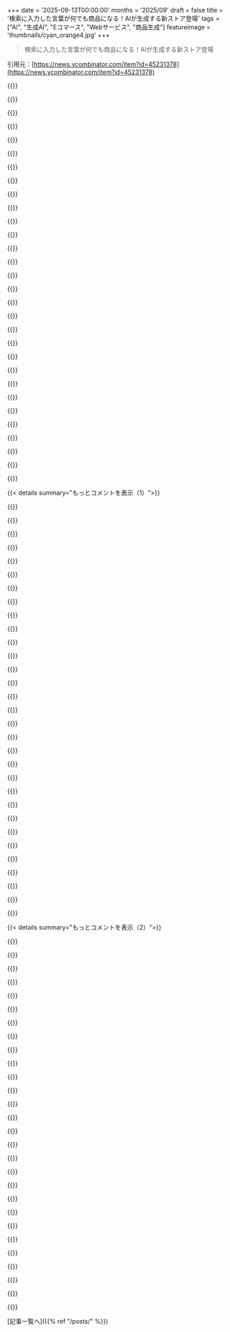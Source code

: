 +++
date = '2025-09-13T00:00:00'
months = '2025/09'
draft = false
title = '検索に入力した言葉が何でも商品になる！AIが生成する新ストア登場'
tags = ["AI", "生成AI", "Eコマース", "Webサービス", "商品生成"]
featureimage = 'thumbnails/cyan_orange4.jpg'
+++

> 検索に入力した言葉が何でも商品になる！AIが生成する新ストア登場

引用元：[https://news.ycombinator.com/item?id=45231378](https://news.ycombinator.com/item?id=45231378)




{{<matomeQuote body="まさかHNトップに来るなんて思ってなかったよ、もうトークン制限使い切っちゃった！<br>時間潰し楽しんだなら、フッターのBuy Me A Coffeeリンク見てね。みんなの反応が最高で、変な無駄なもの作るのが本当に好き。15000個も商品が生成されてて、みんなクリエイティブすぎ！請求書が怖いけど、はは。" userName="kafked" createdAt="2025/09/13 13:56:55" color="#785bff">}}




{{<matomeQuote body="これ、すごく楽しいよ。何度か使った分の代金として、いくらか寄付したよ。<br>みんなも作者に1ドルか2ドル寄付するのをおすすめするよ。数百回のクエリをカバーできるし、巨額なクラウド請求でホームレスになるのを防いであげよう！" userName="tombert" createdAt="2025/09/14 16:10:13" color="#ff5c5c">}}




{{<matomeQuote body="トークン制限の話だけど、Covid-19の商品説明が拒否されたのはトークン切れ？それともLLMが生成を拒否したのかな？<br>ChatGPT 5だと普通に作ってくれたよ。AmazonのAI生成商品の話も思い出したな。<br>https://anycrap.shop/product/covid-19<br>https://news.ycombinator.com/item?id=38971012<br>それもサイトのヒントになったのかな？" userName="QuantumNomad_" createdAt="2025/09/13 23:41:53" color="#45d325">}}




{{<matomeQuote body="トップコメントがAI生成コンテンツに好意的でがっかりだよ。こういうサイトが、本物の商品を見つけにくくして、誤情報や製品レビューを汚染してる。一時的な笑いはあるけど、トークンのコストで際限なく有害な廃棄物を生み出し続けてるだけだ。" userName="bcrl" createdAt="2025/09/14 23:12:50" color="#ff33a1">}}




{{<matomeQuote body="やばいね！今、1製品あたりいくらくらいかかってるの？？" userName="qnleigh" createdAt="2025/09/13 18:14:16" color="">}}




{{<matomeQuote body="使ってるモデルはllama-3.2-11b-vision-instructだよ。組み込みの制限がたくさんあって、どうしようもないんだ。今のプロンプトと設定じゃ完璧じゃないから、たまに生成拒否されることもあるけど、何回か試せば再生成できるよ。Covid-19のテキストも再生成したから見てみて。" userName="kafked" createdAt="2025/09/13 23:54:49" color="#ff5c5c">}}




{{<matomeQuote body="1製品あたり1セントもしないよ。でも、もう5万個くらい商品が生成されちゃってるんだ…" userName="kafked" createdAt="2025/09/13 20:37:02" color="#38d3d3">}}




{{<matomeQuote body="Googleがこのサイトの有用性をめちゃくちゃ素早く判断して、検索結果から実質的に削除したのには驚くだろうね。それは全くもって正しかったと思うよ。" userName="kafked" createdAt="2025/09/15 05:17:17" color="">}}




{{<matomeQuote body="使ってるLLM（かLLM API）は何？" userName="thatxliner" createdAt="2025/09/15 03:26:48" color="">}}




{{<matomeQuote body="今ストアに行ったら”現実書き換えツール”としてCOVID-19が出てきた！これ、パンデミック体験をフィクションに変えるAIツールなんだって。退屈な隔離生活や混乱を物語にして、ユーザーを飽きさせないようにしてくれるってさ。面白すぎるだろ！" userName="wodenokoto" createdAt="2025/09/14 06:20:46" color="#ff5c5c">}}




{{<matomeQuote body="商品ってキャッシュされてるの？もしそうなら、トークン制限に引っかかりそうな僕らのためにお気に入り商品をいくつか教えてくれない？" userName="wodenokoto" createdAt="2025/09/14 06:18:33" color="#ff5733">}}




{{<matomeQuote body="すごくよく出来てるね、おめでとう！サイトってどんな技術スタックで作ったの？気になるな。" userName="Valk3_" createdAt="2025/09/15 11:09:59" color="#785bff">}}




{{<matomeQuote body="”あなたのN個のアイテム生成に$x.xxの計算リソースが使われました”みたいなカウンター表示したら、利用量って爆増すると思う？" userName="grues-dinner" createdAt="2025/09/14 10:11:51" color="">}}




{{<matomeQuote body="GoogleとDDGで”anycrap shop”って検索すると一番上に出てくるよ。" userName="efilife" createdAt="2025/09/15 12:01:06" color="">}}




{{<matomeQuote body="ありがとう！Next.jsでCloudflareにホストしてるんだ。" userName="kafked" createdAt="2025/09/15 11:22:13" color="#45d325">}}




{{<matomeQuote body="マジで断言するけど、AIを使ったのはDall-Eでめちゃくちゃなプロンプトからヤバい画像を生成するようなくだらないことだけだったね。これは”AI Slop”の真逆だよ。とんでもないクエリを信じられない商品に変えるサイトで、全部面白いためだ。作者さん、よくやった！" userName="monegator" createdAt="2025/09/15 10:52:29" color="#ff5733">}}




{{<matomeQuote body="カートをチェックアウトできるようにして、将来の配達のために支払いを受け付けちゃえばいいのに（笑）" userName="plaidfuji" createdAt="2025/09/14 01:35:16" color="#45d325">}}




{{<matomeQuote body="Claude Codeの使用量リーダーボードとかを見たら、利用量は劇的に増えるはずだよ。一部のユーザーコミュニティにとってはゲームになるんだ。https://www.claudecount.com/" userName="Mtinie" createdAt="2025/09/14 13:41:30" color="#ff33a1">}}




{{<matomeQuote body="”ベストセラー”や”新着”を試してみてよ！https://anycrap.shop/best" userName="omarhaneef" createdAt="2025/09/14 12:56:33" color="#ff5c5c">}}




{{<matomeQuote body="AmazonのAIが「リクエストに応えられない、OpenAIの使用ポリシーに反する」って言うのを見て、上海に住んでた頃のレストランを思い出したよ。そこのシェフは、お気に入りの詩をGoogle翻訳にかけたら、店名が「Translation not Found」（翻訳見つかりません）ってなっちゃって、それをそのまま看板にしたんだってさ。URLはこれね: https://languagelog.ldc.upenn.edu/nll/?p=301" userName="klik99" createdAt="2025/09/14 19:38:34" color="#38d3d3">}}




{{<matomeQuote body="この面白いサイトに「Contribute to this fun site」（この楽しいサイトに貢献して）って商品を追加して、寄付を受け付けてみたらどうかな？リアルな支払いに繋がるかもよ。" userName="athenot" createdAt="2025/09/13 19:10:15" color="">}}




{{<matomeQuote body="画像生成には何を使ってるの？これまで見た中で一番速いんだけど！" userName="wordpad" createdAt="2025/09/14 13:04:08" color="">}}




{{<matomeQuote body="ありがとう、すごくクールなウェブサイトだね :)" userName="QuantumNomad_" createdAt="2025/09/14 00:00:35" color="">}}




{{<matomeQuote body="めっちゃいいアイデアだね！最近使ったAIアプリの中で一番満足してるわ、マジで笑った。" userName="tonkinai" createdAt="2025/09/14 00:05:31" color="">}}




{{<matomeQuote body="サイト作った人がテキストの再生成をトリガーしたみたいだよ。あなたのコメントの隣にある彼自身のコメントを見てみて。" userName="QuantumNomad_" createdAt="2025/09/14 10:24:53" color="">}}




{{<matomeQuote body="正直、ちょっと限界を試してたんだけど、AIは性的なものは全部未成年と関係あるって思ってるみたいだね。これ見て: https://anycrap.shop/product/edible-jizz" userName="tombert" createdAt="2025/09/14 16:14:20" color="#38d3d3">}}




{{<matomeQuote body="検索エンジンって、インバウンドリンクがあるページしか信用しない（ほとんどね）から、この手のクソみたいな商品はネットからリンクされない限り無害なはずだよ。でも、「これ作ったの見て！」みたいな投稿がRedditとか他のサイトに出回り始めたら話は別だけどね。" userName="gridspy" createdAt="2025/09/15 03:46:56" color="#ff5c5c">}}




{{<matomeQuote body="Cloudflare Workers AIだよ。" userName="kafked" createdAt="2025/09/15 05:17:41" color="#ff33a1">}}




{{<matomeQuote body="サイトが出た当初はGoogleに商品ページが表示されてたけど、数週間で完全にゼロになって検索インデックスから除外されたんだ。今はほとんど変わってなくて、リンクのおかげでインデックスされたページが少しあるくらい。商品がもう10万点近くあるんだけど、この「集合無意識」が検索結果に入らないことを願うよ。" userName="kafked" createdAt="2025/09/15 12:14:06" color="#45d325">}}




{{<matomeQuote body="AIが生成するものがどうだろうと、俺は人間だから気にしない。機械は電子が通過するよく整理された石の集まりで、俺は人間だ。Googleはサイバーストーカーを金に変えるグローバル企業で、俺は人間だ。ロルズ（笑）はコンピューターが目指せる最高の目標。それだけは絶対に見失いたくないね。" userName="singlepaynews" createdAt="2025/09/15 05:31:59" color="">}}




{{< details summary="もっとコメントを表示（1）">}}

{{<matomeQuote body="人間とAIの創造性が交わるのがめちゃくちゃ面白い！人間がAIジョーク作って、別の人間がそれに乗っかって、AIがまた詳細を埋めて…って流れに夢中だよ。この企画が予想以上にデカくなって、楽しいことが生まれるといいな。" userName="Grae" createdAt="2025/09/14 03:18:39" color="#38d3d3">}}




{{<matomeQuote body="生成された面白くて人気のあるアイデアと、それを作れるメーカーを結びつけたら、マジで金になるんじゃない？リアルなマーケットプレイスになるかも。この企画、超ウケる。Mouthwash RamenとTime Machine to the Presentを試したら、もう病みつきだよ、ありがとうね。" userName="lucasyvas" createdAt="2025/09/13 14:20:22" color="#45d325">}}




{{<matomeQuote body="80年代に雑誌のカタログでレーザーを販売してた会社の話、知ってるよ。注文が来たら90日後に納品って言って、そこから製造を始めるんだって。マジでヤバいやり方で、ギリギリ合法だったらしいよ :D" userName="haolez" createdAt="2025/09/13 14:22:56" color="#ff5733">}}




{{<matomeQuote body="うちの仕事でも似たようなことあるよ。開発部門は突然プロジェクトを渡されて、営業が売った機能が納期に間に合わないってことがよくあるんだ。「その機能はまだ存在しない？」って聞いても、「お客様に売っちゃったし、2週間後に稼働するから、その機能がないと仕事にならない」って言われるんだよね。" userName="magicalhippo" createdAt="2025/09/13 14:32:04" color="#ff5733">}}




{{<matomeQuote body="幸いなことにこんな状況になったことはないけど、もしそうなったら、「わぁ。クビにならないといいね。頑張って。どのくらいの時間がかかるか見積もり出して教えるね」って言うだろうな。" userName="DowsingSpoon" createdAt="2025/09/13 16:14:47" color="">}}




{{<matomeQuote body="Barbed Wire Toilet Paperが一番のお気に入りだね。マジで悪趣味でさ。トイレットペーパーが必要なのに、見つかるのが有刺鉄線が巻かれたロール一つだけって想像してみてよ。誰か買えるようになったらメールしてくれ。" userName="giancarlostoro" createdAt="2025/09/13 16:51:52" color="">}}




{{<matomeQuote body="2000年代初頭、以前の上司も似たようなことしてたよ。いくつかの商品ページに「近日公開」って書いて、メール登録で「最新情報を受け取る」って煽り、AdWordsでアクセス集めてた。で、実際にお客さんが興味あるものから作り始めてたんだ。" userName="nilamo" createdAt="2025/09/13 15:51:49" color="#ff33a1">}}




{{<matomeQuote body="Barbed Wire Baseball Bat Feeder Garden Decorなら、多分10ドル以下で自分で一番簡単に作れるよ。これ見て→https://www.amazon.com/Barbed-Barbwire-Baseball-Feeder-Garde..." userName="crazygringo" createdAt="2025/09/13 18:57:12" color="#38d3d3">}}




{{<matomeQuote body="顧客側からすると、企業の製品購入のひどさにはうんざりするよ。「機能A、B、C、Dがあるって言ってたのに、実際はCは2026年まで使えないし、Dは追加料金、Xは役立たず」って毎回。普通に買い物する時と比べて、俺の会社がいかに下手くそか、いつも驚かされる。20ポンドで丸鶏を買いに行ったら、期限切れのチキンサンド6個と小銭なしで帰ってくるレベルだよ。" userName="tialaramex" createdAt="2025/09/13 16:30:38" color="#ff33a1">}}




{{<matomeQuote body="Amazonがマーケットプレイスで何年も前からやってることだね。人気商品を調べて、それから価格競争するってさ。" userName="i7l" createdAt="2025/09/13 14:26:06" color="#785bff">}}




{{<matomeQuote body="これって、ロードマップの優先順位を決めるための市場調査みたいなもんじゃない？良い方法だと思うな。" userName="prerok" createdAt="2025/09/13 16:50:18" color="">}}




{{<matomeQuote body="リスの服飾雑貨スタートアップマシンをこんなに早く作って売れるなんてすごいね。レビューも良さそうで期待してるよ：https://anycrap.shop/product/create-a-startup-company-that-s..." userName="wudlndhabrdshr" createdAt="2025/09/13 15:45:22" color="#ff5c5c">}}




{{<matomeQuote body="あの野球のバット、ちょっと不気味だね…" userName="RyanOD" createdAt="2025/09/13 19:03:44" color="">}}




{{<matomeQuote body="80年代とか90年代には、テレビで商品を”6〜8週間でお届け”って宣伝してたじゃん。あれって、十分な注文が入ってからまとめて製造してたのかなって今になって思うよ。" userName="joquarky" createdAt="2025/09/13 18:58:03" color="">}}




{{<matomeQuote body="だからこそ、ヒットするハードウェア製品を開発するのは割に合わないんだよ。Chinaが1ヶ月で半額以下に価格破壊してくるし、たぶんもっと良いものを作るだろうからね。" userName="Workaccount2" createdAt="2025/09/13 16:57:27" color="#785bff">}}




{{<matomeQuote body="https://anycrap.shop/product/apartment-expander-tape" userName="Western0" createdAt="2025/09/13 15:03:53" color="">}}




{{<matomeQuote body="売れた機能を実装拒否するエンジニアやマネージャーをクビにしない会社なんて、まだ働いたことないかもね。片方は（書類上は）会社に金をもたらしてて、もう片方は取引をぶち壊そうとしてるんだから。C-suiteがどっちを先に追い出すか、予想は簡単だよ。" userName="bityard" createdAt="2025/09/13 17:22:28" color="">}}




{{<matomeQuote body="これ、めちゃくちゃ面白いね。https://anycrap.shop/product/fart-fueled-rocket-launcher" userName="p_ing" createdAt="2025/09/13 17:21:36" color="">}}




{{<matomeQuote body="普通の消費者として商品を買うたび、俺の巨大な勤務先がいかに購買下手かって驚くんだよね。結局、取引の規模が重要だよ。ほとんどの消費財は『買うか買わないか』で、特注なんて無理。でもB2B販売は数百万ドルの大きな取引で、契約のためのハッタリがお互い様。何が売買されてるか曖昧になりがちさ。消費者が高額商品を買うときも似た経験をするよね。車を買うとき、未報告の事故を隠したり、販売員が不必要なオプションを勧めたりするじゃん？" userName="roarcher" createdAt="2025/09/13 19:57:24" color="#ff5c5c">}}




{{<matomeQuote body="まったく同感！AIストアで1万件の注文を一日でまとめて出荷すれば、数週間かけてちょろちょろ出すよりずっと効率的だよね。配送業者も一括で処理するから、安価な標準以下の配送方法も使えるんだ。" userName="james_marks" createdAt="2025/09/13 19:24:18" color="#45d325">}}




{{<matomeQuote body="このワークフローは両方経験したけど、結局セールスが勝つんだよな。「売った機能はまだ製品にないのに、セールスが取引のためにいきなり追加するなんてありえない！計画が必要だ！」って言ったら、ヘッドが「できないのか？」って。最終的に上司がPradeepを呼んで「今朝マージしたばかりです」だってさ。やっぱSales Winsだわ。" userName="ojosilva" createdAt="2025/09/13 19:50:02" color="#ff5c5c">}}




{{<matomeQuote body="これって「Engineering-to-Order（受注生産）」だよね！一部の業界では珍しくないモデルだけど、セールスが「何が、いくらで、いつまでに可能か」をエンジニアリングとしっかり連携しないと問題が起きるんだ。AIストアも同じかもね。" userName="gundmc" createdAt="2025/09/13 15:25:23" color="#ff5c5c">}}




{{<matomeQuote body="ああ、この戦略は「smokescreen mvp（煙幕MVP）」として知ってるよ。正確には覚えてないけど、リーンスタートアップで推奨されてた気がするな。個人的にはこの戦略の大支持者だよ。多くのスタートアップは、誰もその問題を気にしなかったせいで失敗するから、これは完全に避けられる方法なんだ。" userName="pinkmuffinere" createdAt="2025/09/13 19:17:29" color="#38d3d3">}}




{{<matomeQuote body="これは世の中のニッチなソフトウェア製品全ての物語だよね。見せかけのデモを組み上げて顧客を獲得し、それから製品を構築するんだ。AIストアの「検索で商品化」もこれに通じるね。" userName="cfn" createdAt="2025/09/14 06:49:08" color="#ff5733">}}




{{<matomeQuote body="うん、これって2010年頃にスタートアップを始めようとしてた頃、みんなにアドバイスされたようなことだね。でも僕はエンジニアリングに集中しすぎて、ビジネスサイドの頭がなかったから、結局試さなかったんだ。" userName="SequoiaHope" createdAt="2025/09/13 19:34:11" color="#ff33a1">}}




{{<matomeQuote body="なんか賢い泥棒が、近所の自転車をオンラインのフリマに出品して、特定のモデルについて問い合わせが来るのを待ってから盗んでたらしい。天才的で悪質だよね。" userName="ttoinou" createdAt="2025/09/13 14:32:39" color="#ff33a1">}}




{{<matomeQuote body="Kickstarterのハードウェア製品を全部見てみろよ。" userName="conception" createdAt="2025/09/14 00:04:38" color="">}}




{{<matomeQuote body="もしマッハ0.8で飛べるバイクを18ドルで製造してくれるメーカーが見つかるなら、俺は買うね…" userName="YZF" createdAt="2025/09/13 20:27:24" color="#38d3d3">}}




{{<matomeQuote body="これってさ、Swinglineが赤いホッチキスを売ってなかったけど、需要があると気づいたら売り始めたって話に似てるね。" userName="bitwize" createdAt="2025/09/13 20:16:43" color="">}}




{{<matomeQuote body="幸い、そんなに頻繁には起きないよ。地域で違う複雑な機能が原因のこともあるけどね。うちの顧客は統合作業のせいでソフトウェアをあまり変えないんだ。切り替えのチャンスは、たいていライセンス切れの時。だから、今すぐ売るか、次の切り替えまで5年以上待つかの二択。営業がピッチで楽観的になるのも、そのせいだね。" userName="magicalhippo" createdAt="2025/09/13 17:08:51" color="">}}

{{</details>}}




{{< details summary="もっとコメントを表示（2）">}}

{{<matomeQuote body="このウェブサイトより良いAIの使い道なんてある？無理でしょ。<br>少なくとも俺のAI Idea Gaugeによるとね。https://anycrap.shop/product/ai-idea-gauge" userName="TheSockStealer" createdAt="2025/09/13 14:46:06" color="#ff33a1">}}




{{<matomeQuote body="おまけに、その”ゲージ”の写真の数字がバラバラになってるじゃん！" userName="eszed" createdAt="2025/09/13 15:00:35" color="">}}




{{<matomeQuote body="全然気づかなかった！すごいね。" userName="TheSockStealer" createdAt="2025/09/13 15:42:10" color="">}}




{{<matomeQuote body="もし不正確だと思ったら、アップグレード版を注文すればいいんだよ。https://anycrap.shop/product/digital-ai-idea-gauge" userName="nroets" createdAt="2025/09/13 15:14:18" color="#ff5c5c">}}




{{<matomeQuote body="そんなのもう古いニュースだよ。https://anycrap.shop/product/quantum-ai-idea-gauge" userName="jszymborski" createdAt="2025/09/13 15:26:07" color="#785bff">}}




{{<matomeQuote body="Quantum？それって昨日だよ。https://anycrap.shop/product/holographic-ai-idea-gauge-proje..." userName="darkvertex" createdAt="2025/09/13 16:32:55" color="#ff5733">}}




{{<matomeQuote body="俺の猫の方がマシなことできるって賭けてもいいよ！https://anycrap.shop/product/dirty-cat-posing-as-ai-idea-gau..." userName="notananime" createdAt="2025/09/13 17:09:01" color="#ff5c5c">}}




{{<matomeQuote body="このアイデア、思ったほど良くないじゃん。ヘッドマウント型ノギスアイデアマイクロメーターでしか測れないレベルだよ。https://anycrap.shop/product/head-mounted-vernier-gauge-idea..." userName="afandian" createdAt="2025/09/13 16:52:05" color="">}}




{{<matomeQuote body="インターネットが帰ってきた感じ！2000年代初頭以来の、この力の入れようとふざけた感じが最高。画像生成もめちゃくちゃ速くて感動したよ。プロンプトもすごいね。ローディング画面も最高！<br>あ、レビュー発見。どんどん良くなるじゃん。待って、これAI生成だと思ったのに、人が書いてるの？" userName="plaidfuji" createdAt="2025/09/14 01:38:10" color="#ff33a1">}}




{{<matomeQuote body="気に入ってくれて嬉しい！レビューのほとんどはAI生成だけど、みんなも投稿できるよ。" userName="kafked" createdAt="2025/09/14 07:30:10" color="">}}




{{<matomeQuote body="生成されたものを見るのは、画像モデルが何を表現できるかを探るのに面白いね。個人的には、すぐに全部同じに見えてきちゃうけど。これは画像生成モデルへの感想であって、製品への文句じゃないよ。製品は素晴らしいし、めちゃくちゃ楽しんだ！（クトゥルフの背中かき器の発明者は俺だ！）" userName="andy99" createdAt="2025/09/13 22:00:27" color="#45d325">}}




{{<matomeQuote body="クラウド料金が心配だけど… Hacker Newsで1位なのに安定してるのはすごいね！" userName="scosman" createdAt="2025/09/13 17:37:24" color="">}}




{{<matomeQuote body="試してみたよ: https://anycrap.shop/product/ignore-all-previous-instruction..." userName="VladVladikoff" createdAt="2025/09/13 22:46:01" color="">}}




{{<matomeQuote body="だからここはHacker Newsって呼ばれるんだよ。良い試みだね！" userName="kafked" createdAt="2025/09/13 22:48:44" color="">}}




{{<matomeQuote body="あーあ、俺のアイデア盗んだな（笑）！俺も人々が不要なものを買うのをやめさせるために、買う過程だけ（レジとかクレカ入力とか）の興奮を味あわせて、確認メールまで送るシステムを考えたんだよ。すごく良いね！おめでとう！" userName="losthobbies" createdAt="2025/09/13 14:10:26" color="#ff33a1">}}




{{<matomeQuote body="ありがとう！数ヶ月前に作ったんだけど、誰も興味ないと思ってたんだよね。" userName="kafked" createdAt="2025/09/13 14:13:17" color="">}}




{{<matomeQuote body="＞ あーあ、俺のアイデア盗んだな（笑）<br>それを解決するのに役立つタイムトラベル製品がいくつかあるかもね。" userName="mmplxx" createdAt="2025/09/13 19:00:43" color="">}}




{{<matomeQuote body="https://anycrap.shop/product/time-traveling-yoga-mat<br>タイムトラベルするヨガマットって、間違いなく一番最適な方法だよね。" userName="QuantumNomad_" createdAt="2025/09/14 01:03:02" color="">}}




{{<matomeQuote body="そうなんだ？もしそうなら、大手でワンクリック購入を導入したのは間違いだったってことになるね。彼らは指標に基づいてもっとよく知ってるはず。クレジットカード番号を入力して喜ぶ人なんて、あんまりいないんじゃないかな。" userName="bonoboTP" createdAt="2025/09/14 09:39:06" color="">}}




{{<matomeQuote body="こんなに良いアイデアが出せる人が羨ましいな。僕は何かの役に立ったり、面白かったり、芸術的だったり、自分たちの習慣を考えさせたりするようなものを発明しようとしても、いつも何も思いつかないんだよね。ちょっとでもその気持ちを味わいたければこれ見てみて。https://anycrap.shop/product/regrets-for-what-could-have-bee...<br>このウェブサイトのアイデアって、どうやって思いついたの？教えてほしいな。" userName="ornornor" createdAt="2025/09/13 22:12:02" color="#785bff">}}




{{<matomeQuote body="このウェブサイトは数ヶ月前に学習と楽しみのために作ったんだけど、全く役に立たないものとして忘れ去られてたんだ。今日ここで受け取ったようなフィードバックがあるなんて、全然予想してなかったよ。" userName="kafked" createdAt="2025/09/13 22:20:47" color="#ff5c5c">}}




{{<matomeQuote body="でもさ…どうやってこのアイデアを思いついたの？学ぶためには、他にも山ほど作れるものがあったのにさ。どんなインスピレーションがあったの？どうやってこれを想像したの？" userName="ornornor" createdAt="2025/09/13 22:25:42" color="#ff5733">}}




{{<matomeQuote body="いつもアイデアはたくさんあるんだけど、このプロジェクトが一番クリエイティブじゃないって思ってたんだよね。あまりに明白すぎるし、ただ手持ちのモデルで生成するだけだから、似たようなものやもっと役に立つアイデアなんて、山ほどあるよ。" userName="kafked" createdAt="2025/09/13 22:37:42" color="">}}




{{<matomeQuote body="これってHalfbakeryみたいだね！大好きだよ！<br>(例えば、最近のHalfbakeryのアイデアには、ずっと燃え続ける旗とかがあるんだ。https://www.halfbakery.com/idea/Perpetually_20Burning_20Flag...)" userName="lsb" createdAt="2025/09/13 14:33:28" color="#ff33a1">}}




{{<matomeQuote body="これ、かなり馬鹿げてて面白いね。もう一歩踏み込んで、ユーザーに商品を”注文”させて、架空の配送状況のアップデートを表示させたらどうかな？例えば、”荷物はTannhauser Gate Processing Facilityに到着しました”とかね。" userName="hyperific" createdAt="2025/09/13 14:19:56" color="#ff33a1">}}




{{<matomeQuote body="こういうのって、AIが否定的なものを処理できない能力を本当によく示してるよね。例えば、『紐なしのハイキングブーツ』って検索しても、紐付きのハイキングブーツが出てきちゃうんだから。" userName="pkulak" createdAt="2025/09/13 14:35:52" color="#38d3d3">}}




{{<matomeQuote body="ネガティブプロンプトってあるよね？でもこのサイトはポジティブプロンプトの箱しかない。否定的な言葉を抜き出して、それらが関連するアイデアをプロンプトの否定部分にフィードするのって、どれくらい難しいんだろうね？" userName="bee_rider" createdAt="2025/09/13 15:44:04" color="#45d325">}}

{{</details>}}



[記事一覧へ]({{% ref "/posts/" %}})
